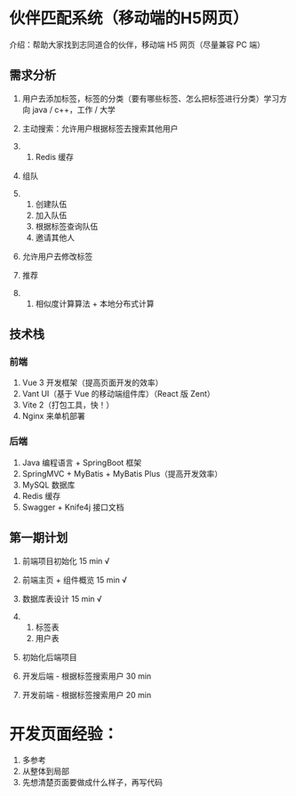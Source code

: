 #  伙伴匹配系统（移动端的H5网页）

介绍：帮助大家找到志同道合的伙伴，移动端 H5 网页（尽量兼容 PC 端）

## 需求分析

1. 用户去添加标签，标签的分类（要有哪些标签、怎么把标签进行分类）学习方向 java / c++，工作 / 大学
2. 主动搜索：允许用户根据标签去搜索其他用户 

1. 1. Redis 缓存

1. 组队 

1. 1. 创建队伍
   2. 加入队伍
   3. 根据标签查询队伍
   4. 邀请其他人

1. 允许用户去修改标签
2. 推荐 

1. 1. 相似度计算算法 + 本地分布式计算

## 技术栈

### 前端

1. Vue 3 开发框架（提高页面开发的效率）
2. Vant UI（基于 Vue 的移动端组件库）（React 版 Zent）
3. Vite 2（打包工具，快！）
4. Nginx 来单机部署

### 后端

1. Java 编程语言 + SpringBoot 框架
2. SpringMVC + MyBatis + MyBatis Plus（提高开发效率）
3. MySQL 数据库
4. Redis 缓存
5. Swagger + Knife4j 接口文档

## 第一期计划

1. 前端项目初始化 15 min √
2. 前端主页 + 组件概览 15 min √
3. 数据库表设计 15 min √ 

1. 1. 标签表
   2. 用户表

1. 初始化后端项目
2. 开发后端 - 根据标签搜索用户 30 min
3. 开发前端 - 根据标签搜索用户 20 min



# 开发页面经验：

1. 多参考
2. 从整体到局部
3. 先想清楚页面要做成什么样子，再写代码